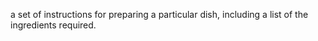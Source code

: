 a set of instructions for preparing a particular dish, including a list of the ingredients required.